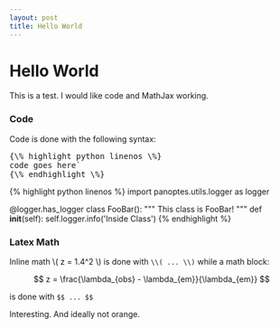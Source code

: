 ```yaml
---
layout: post
title: Hello World
---
```


# Hello World

This is a test. I would like code and MathJax working.

### Code

Code is done with the following syntax:

<pre>
{\% highlight python linenos \%}
code goes here`  
{\% endhighlight \%}
</pre>

{% highlight python linenos %}
import panoptes.utils.logger as logger


@logger.has_logger
class FooBar():
  """ This class is FooBar! """
  def __init__(self):
    self.logger.info('Inside Class')
{% endhighlight %}


### Latex Math

Inline math \\( z = 1.4^2 \\) is done with `\\( ... \\)` while a math block:

$$ z = \frac{\lambda_{obs} - \lambda_{em}}{\lambda_{em}} $$

is done with `$$ ... $$`

Interesting. And ideally not orange.
